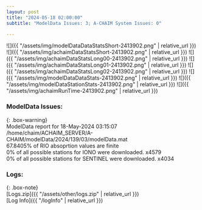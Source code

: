 ```yaml
---
layout: post
title: "2024-05-18 02:00:00"
subtitle: "ModelData Issues: 3; A-CHAIM System Issues: 0"

---
```


![]({{ "/assets/img/modelDataDataStatsShort-2413902.png" | relative_url }})
![]({{ "/assets/img/achaimDataStatsShort-2413902.png" | relative_url }})
![]({{ "/assets/img/achaimDataStatsLong00-2413902.png" | relative_url }})
![]({{ "/assets/img/achaimDataStatsLong01-2413902.png" | relative_url }})
![]({{ "/assets/img/achaimDataStatsLong02-2413902.png" | relative_url }})
![]({{ "/assets/img/modelDataDataStats-2413902.png" | relative_url }})
![]({{ "/assets/img/modelDataStationStats-2413902.png" | relative_url }})
![]({{ "/assets/img/achaimRunTime-2413902.png" | relative_url }})


### ModelData Issues:  
  
{: .box-warning}  
 ModelData report for 18-May-2024 03:15:07   
 /home/chaim/ACHAIM_SERVER/A-CHAIM/modelData/2024/139/03/modelData.mat   
 67.8405% of RIO absoprtion values are finite   
 0% of all possible stations for IONO were downloaded. x4579   
 0% of all possible stations for SENTINEL were downloaded. x4034   
  


### Logs:  
  
{: .box-note}  
[Logs.zip]({{ "/assets/other/logs.zip" | relative_url }})  
[Log Info]({{ "/logInfo" | relative_url }})  
